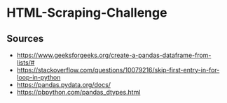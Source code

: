 # HTML-Scraping-Challenge




## Sources

- https://www.geeksforgeeks.org/create-a-pandas-dataframe-from-lists/#
- https://stackoverflow.com/questions/10079216/skip-first-entry-in-for-loop-in-python
- https://pandas.pydata.org/docs/
- https://pbpython.com/pandas_dtypes.html